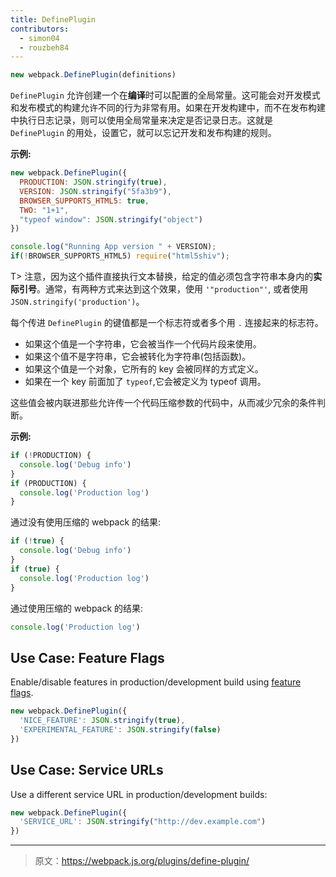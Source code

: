 ```yaml
---
title: DefinePlugin
contributors:
  - simon04
  - rouzbeh84
---
```


``` javascript
new webpack.DefinePlugin(definitions)
```

 `DefinePlugin` 允许创建一个在**编译**时可以配置的全局常量。这可能会对开发模式和发布模式的构建允许不同的行为非常有用。如果在开发构建中，而不在发布构建中执行日志记录，则可以使用全局常量来决定是否记录日志。这就是 `DefinePlugin` 的用处，设置它，就可以忘记开发和发布构建的规则。


**示例:**

``` javascript
new webpack.DefinePlugin({
  PRODUCTION: JSON.stringify(true),
  VERSION: JSON.stringify("5fa3b9"),
  BROWSER_SUPPORTS_HTML5: true,
  TWO: "1+1",
  "typeof window": JSON.stringify("object")
})
```

``` javascript
console.log("Running App version " + VERSION);
if(!BROWSER_SUPPORTS_HTML5) require("html5shiv");
```

T> 注意，因为这个插件直接执行文本替换，给定的值必须包含字符串本身内的**实际引号**。通常，有两种方式来达到这个效果，使用 `'"production"'`, 或者使用 `JSON.stringify('production')`。

每个传进 `DefinePlugin` 的键值都是一个标志符或者多个用 `.` 连接起来的标志符。

* 如果这个值是一个字符串，它会被当作一个代码片段来使用。
* 如果这个值不是字符串，它会被转化为字符串(包括函数)。
* 如果这个值是一个对象，它所有的 key 会被同样的方式定义。
* 如果在一个 key 前面加了 `typeof`,它会被定义为 typeof 调用。

这些值会被内联进那些允许传一个代码压缩参数的代码中，从而减少冗余的条件判断。

**示例:**

``` javascript
if (!PRODUCTION) {
  console.log('Debug info')
}
if (PRODUCTION) {
  console.log('Production log')
}
```

通过没有使用压缩的 webpack 的结果:

``` javascript
if (!true) {
  console.log('Debug info')
}
if (true) {
  console.log('Production log')
}
```

通过使用压缩的 webpack 的结果:

``` javascript
console.log('Production log')
```

## Use Case: Feature Flags

Enable/disable features in production/development build using [feature flags](https://en.wikipedia.org/wiki/Feature_toggle).

```javascript
new webpack.DefinePlugin({
  'NICE_FEATURE': JSON.stringify(true),
  'EXPERIMENTAL_FEATURE': JSON.stringify(false)
})
```

## Use Case: Service URLs

Use a different service URL in production/development builds:

```javascript
new webpack.DefinePlugin({
  'SERVICE_URL': JSON.stringify("http://dev.example.com")
})
```

***

> 原文：https://webpack.js.org/plugins/define-plugin/